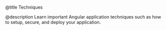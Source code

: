 @title
Techniques

@description
Learn important Angular application techniques such as how to setup, secure, and deploy your application.
